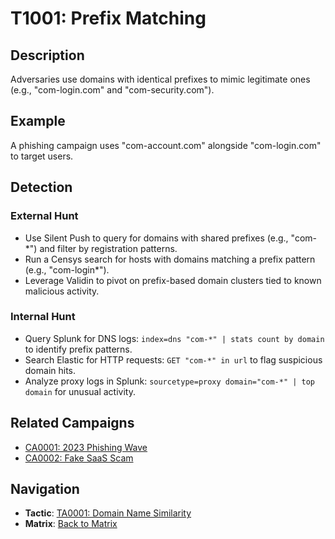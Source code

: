 # T1001: Prefix Matching

## Description
Adversaries use domains with identical prefixes to mimic legitimate ones (e.g., "com-login.com" and "com-security.com").

## Example
A phishing campaign uses "com-account.com" alongside "com-login.com" to target users.

## Detection

### External Hunt
- Use Silent Push to query for domains with shared prefixes (e.g., "com-*") and filter by registration patterns.
- Run a Censys search for hosts with domains matching a prefix pattern (e.g., "com-login*").
- Leverage Validin to pivot on prefix-based domain clusters tied to known malicious activity.

### Internal Hunt
- Query Splunk for DNS logs: `index=dns "com-*" | stats count by domain` to identify prefix patterns.
- Search Elastic for HTTP requests: `GET "com-*" in url` to flag suspicious domain hits.
- Analyze proxy logs in Splunk: `sourcetype=proxy domain="com-*" | top domain` for unusual activity.

## Related Campaigns
- [CA0001: 2023 Phishing Wave](../../campaigns/CA0001.md)
- [CA0002: Fake SaaS Scam](../../campaigns/CA0002.md)

## Navigation
- **Tactic**: [TA0001: Domain Name Similarity](../tactics/TA0001/main.md)
- **Matrix**: [Back to Matrix](../matrix.md)
